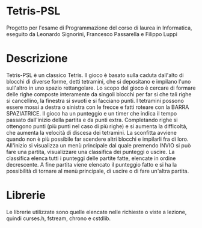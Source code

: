 # Tetris-PSL
Progetto per l'esame di Programmazione del corso di laurea in Informatica, eseguito da Leonardo Signorini, Francesco Passarella e Filippo Luppi

# Descrizione
Tetris-PSL è un classico Tetris.
Il gioco è basato sulla caduta dall'alto di blocchi di diverse forme, detti tetramini, che si depositano e impilano l'uno sull'altro in uno spazio rettangolare. 
Lo scopo del gioco è cercare di formare delle righe composte interamente da singoli blocchi per far si che tali righe si cancellino, la finestra si svuoti e si facciano punti.
I tetramini possono essere mossi a destra o sinistra con le frecce e fatti roteare con la BARRA SPAZIATRICE.
Il gioco ha un punteggio e un timer che indica il tempo passato dall'inizio della partita e da punti extra.
Completando righe si ottengono punti (più punti nel caso di più righe) e si aumenta la difficoltà, che aumenta la velocità di discesa dei tetramini.
La sconfitta avviene quando non è più possibile far scendere altri blocchi e impilarli fra di loro.
All'inizio si visualizza un menù principale dal quale premendo INVIO si può fare una partita, visualizzare una classifica dei punteggi o uscire.
La classifica elenca tutti i punteggi delle partite fatte, elencate in ordine decrescente.
A fine partita viene elencato il punteggio fatto e si ha la possibilità di tornare al menù principale, di uscire o di fare un'altra partita.

# Librerie
Le librerie utilizzate sono quelle elencate nelle richieste o viste a lezione, quindi curses.h, fstream, chrono e cstdlib.

